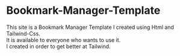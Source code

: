 # Bookmark-Manager-Template
This site is a Bookmark Manager Template I created using Html and Tailwind-Css.<br/>
It is available to everyone who wants to use it.<br/>
I created in order to get better at Tailwind.<br/>
